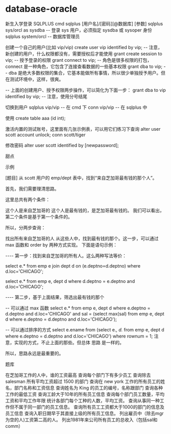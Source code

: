 # database-oracle
新生入学登录 SQLPLUS
cmd
sqlplus [用户名]/[密码][@数据库] [参数]
sqlplus sys/orcl as sysdba  -- 登录 sys 用户，必须指定 sysdba 或 sysoper 身份
sqlplus system/orcl         -- 数据库管理员
    
创建一个自己的用户(比如 vip/vip)
create user vip identified by vip;     -- 注意，新创建的用户，什么权限都没有，需要授权后才能使用
grant create session to vip;           -- 授予登录的权限
grant connect to vip;                  -- 角色是很多权限的打包，connect 是一种角色，它包含了连接查看数据的一些基本权限
grant dba to vip;                      -- dba 是绝大多数权限的集合，它基本能做所有事情，所以很少单独授予用户。但在测试环境中，这样，很爽。

-- 上面的创建用户、授予权限两步操作，可以简化为下面一步：
grant dba to vip identified by vip;    -- 注意，使用分号结尾
    
切换到用户
sqlplus vip/vip  -- 在 cmd 下
conn vip/vip     -- 在 sqlplus 中
    
使用
create table aaa (id int);
    
激活内置的测试账号，这里面有几张示例表，可以用它们练习下查询
alter user scott account unlock;
conn scott/tiger
    
修改密码
alter user scott identified by [newpassword];
    
甜点

示例

[题目] 从 scott 用户的 emp/dept 表中，找到“来自芝加哥最有钱的那个人”。

首先，我们需要理清思路。

这里总共有两个条件：

这个人是来自芝加哥的
这个人是最有钱的，是芝加哥最有钱的。
我们可以看出，第二个条件是基于第一个条件的。

所以，分两步查询：

找出所有来自芝加哥的人
从这些人中，找到最有钱的那个。这一步，可以通过 max 函数和 order by 两种方式实现。
下面是语句示例：

---- 第一步：找到来自芝加哥的所有人。这么两种写法等价：

select e.* from emp e
  join dept d on (e.deptno=d.deptno)
  where d.loc='CHICAGO';

select e.* from emp e, dept d
  where d.deptno = e.deptno
        and d.loc='CHICAGO';


---- 第二步，基于上面结果，筛选出最有钱的那个

-- 可以通过 max 函数
select e.* from emp e, dept d
  where e.deptno = d.deptno
        and d.loc='CHICAGO'
        and sal = 
            (select max(sal) from emp e, dept d
              where e.deptno = d.deptno
                    and d.loc='CHICAGO');

-- 可以通过排序的方式
select e.ename from
  (select e.*, d.* from emp e, dept d
    where e.deptno = d.deptno
          and d.loc='CHICAGO')
where rownum = 1;
注意，实现的方式，不止上面的那些。但总体 思路 是一样的。

所以，思路永远是最重要的。

题库

在芝加哥工作的人中，谁的工资最高
查询每个部门下有多少员工
查询除去 salesman 所有平均工资超过 1500 的部门
查询在 new york 工作的所有员工的姓名，部门名称和工资信息
查询姓名为 King 的员工的编号，名称跟部门
查询各种工作的最低工资
查询工龄大于10年的所有员工信息
查询每个部门员工数量，平均工资和平均工作年限
统计各部门每个工种的人数，平均工资。
查询从事同一种工作但不属于同一部门的员工信息。
查询所有员工工资都大于1000的部门的信息及员工信息
查询入职日期早于其直接上级的所有员工信息。
列出雇员中（除去mgr为空的人)工资第二高的人。
列出1981年来公司所有员工的总收入（包括sal和comm）
